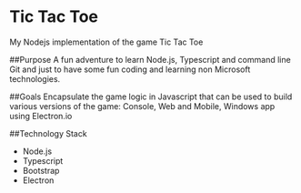 # Tic Tac Toe
My Nodejs implementation of the game Tic Tac Toe

##Purpose
A fun adventure to learn Node.js, Typescript and command line Git and just to have some fun coding and learning non Microsoft technologies.

##Goals
Encapsulate the game logic in Javascript that can be used to build various versions of the game: Console, Web and Mobile, Windows app using Electron.io


##Technology Stack
* Node.js
* Typescript
* Bootstrap
* Electron
